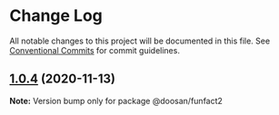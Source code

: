 # Change Log

All notable changes to this project will be documented in this file.
See [Conventional Commits](https://conventionalcommits.org) for commit guidelines.

## [1.0.4](https://github.com/aspulnik/fluffy-chainsaw/compare/@doosan/funfact2@1.0.3...@doosan/funfact2@1.0.4) (2020-11-13)

**Note:** Version bump only for package @doosan/funfact2

